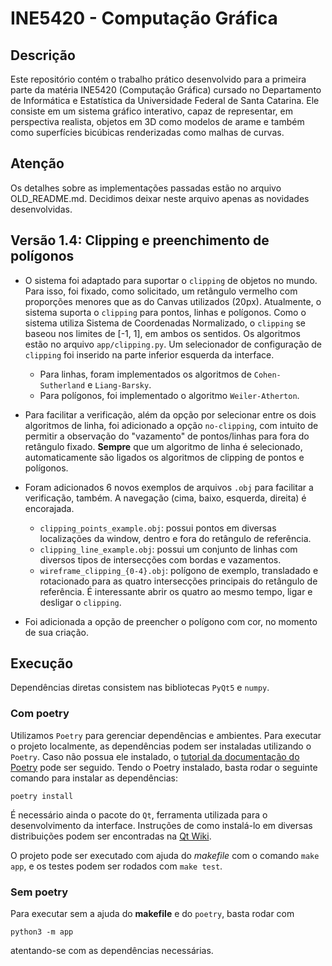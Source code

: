 # INE5420 - Computação Gráfica

## Descrição

Este repositório contém o trabalho prático desenvolvido para a primeira parte da matéria INE5420 (Computação Gráfica) cursado no Departamento de Informática e Estatística da Universidade Federal de Santa Catarina. Ele consiste em um sistema gráfico interativo, capaz de representar, em perspectiva realista, objetos em 3D como modelos de arame e também como superfícies bicúbicas renderizadas como malhas de curvas.

## Atenção

Os detalhes sobre as implementações passadas estão no arquivo OLD_README.md. Decidimos deixar neste arquivo apenas as novidades desenvolvidas.

## Versão 1.4: Clipping e preenchimento de polígonos

* O sistema foi adaptado para suportar o `clipping` de objetos no mundo. Para isso, foi fixado, como solicitado, um retângulo vermelho com proporções menores que as do Canvas utilizados (20px). Atualmente, o sistema suporta o `clipping` para pontos, linhas e polígonos. Como o sistema utiliza Sistema de Coordenadas Normalizado, o `clipping` se baseou nos limites de [-1, 1], em ambos os sentidos. Os algoritmos estão no arquivo `app/clipping.py`. Um selecionador de configuração de `clipping` foi inserido na parte inferior esquerda da interface.
    - Para linhas, foram implementados os algoritmos de `Cohen-Sutherland` e `Liang-Barsky`.
    - Para polígonos, foi implementado o algoritmo `Weiler-Atherton`.

* Para facilitar a verificação, além da opção por selecionar entre os dois algoritmos de linha, foi adicionado a opção `no-clipping`, com intuito de permitir a observação do "vazamento" de pontos/linhas para fora do retângulo fixado. **Sempre** que um algoritmo de linha é selecionado, automaticamente são ligados os algoritmos de clipping de pontos e polígonos.

* Foram adicionados 6 novos exemplos de arquivos `.obj` para facilitar a verificação, também. A navegação (cima, baixo, esquerda, direita) é encorajada.
    - `clipping_points_example.obj`: possui pontos em diversas localizações da window, dentro e fora do retângulo de referência.
    - `clipping_line_example.obj`: possui um conjunto de linhas com diversos tipos de intersecções com bordas e vazamentos.
    - `wireframe_clipping_{0-4}.obj`: polígono de exemplo, transladado e rotacionado para as quatro intersecções principais do retângulo de referência. É interessante abrir os quatro ao mesmo tempo, ligar e desligar o `clipping`.


* Foi adicionada a opção de preencher o polígono com cor, no momento de sua criação. 

## Execução

Dependências diretas consistem nas bibliotecas `PyQt5` e `numpy`.

### Com poetry

Utilizamos `Poetry` para gerenciar dependências e ambientes. Para executar o projeto localmente, as dependências podem ser instaladas utilizando o `Poetry`. Caso não possua ele instalado, o [tutorial da documentação do Poetry](https://python-poetry.org/docs/) pode ser seguido.
Tendo o Poetry instalado, basta rodar o seguinte comando para instalar as dependências:

`poetry install`

É necessário ainda o pacote do `Qt`, ferramenta utilizada para o desenvolvimento da interface. Instruções de como instalá-lo em diversas distribuições podem ser encontradas na [Qt Wiki](https://wiki.qt.io/Main).

O projeto pode ser executado com ajuda do _makefile_ com o comando `make app`, e os testes podem ser rodados com `make test`.

### Sem poetry

Para executar sem a ajuda do __makefile__ e do `poetry`, basta rodar com

`python3 -m app`

atentando-se com as dependências necessárias.



